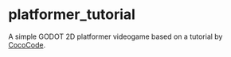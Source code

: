 # platformer_tutorial

A simple GODOT 2D platformer videogame based on a tutorial by [CocoCode](https://www.youtube.com/@CocoCode).
